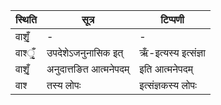 | स्थिति | सूत्र | टिप्पणी |
| ----- | ------- | ------ |
| वाश‍ृँ॒ | - | - |
| वाश्‍ृँ॒ | उपदेशेऽजनुनासिक इत् | ऋँ-इत्यस्य इत्संज्ञा |
| वाश‍ृँ॒ | अनुदात्तङित आत्मनेपदम् | इति आत्मनेपदम् |
| वाश्‍ | तस्य लोपः | इत्संज्ञकस्य लोपः |
